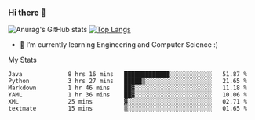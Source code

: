 ### Hi there 👋

![Anurag's GitHub stats](https://github-readme-stats.vercel.app/api?username=MatteoIorio11&show_icons=true&theme=dark) 
[![Top Langs](https://github-readme-stats.vercel.app/api/top-langs/?username=MatteoIorio11&theme=dark)](https://github.com/MatteoIorio11/github-readme-stats)

- 🌱 I’m currently learning Engineering and Computer Science :)

<!--
**MatteoIorio11/MatteoIorio11** is a ✨ _special_ ✨ repository because its `README.md` (this file) appears on your GitHub profile.

Here are some ideas to get you started:

- 🔭 I’m currently working on ...
- 🌱 I’m currently learning ...
- 👯 I’m looking to collaborate on ...
- 🤔 I’m looking for help with ...
- 💬 Ask me about ...
- 📫 How to reach me: ...
- 😄 Pronouns: ...
- ⚡ Fun fact: ...
-->
My Stats
<!--START_SECTION:waka-->

```text
Java             8 hrs 16 mins   █████████████░░░░░░░░░░░░   51.87 %
Python           3 hrs 27 mins   █████▒░░░░░░░░░░░░░░░░░░░   21.65 %
Markdown         1 hr 46 mins    ██▓░░░░░░░░░░░░░░░░░░░░░░   11.18 %
YAML             1 hr 36 mins    ██▓░░░░░░░░░░░░░░░░░░░░░░   10.06 %
XML              25 mins         ▓░░░░░░░░░░░░░░░░░░░░░░░░   02.71 %
textmate         15 mins         ▒░░░░░░░░░░░░░░░░░░░░░░░░   01.65 %
```

<!--END_SECTION:waka-->
